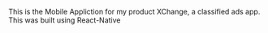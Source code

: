 This is the Mobile Appliction for my product XChange, a classified ads app. This was built using React-Native
